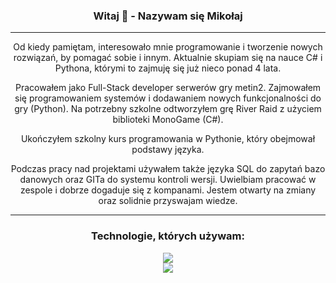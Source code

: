 

<h3 align="center">Witaj 👋 - Nazywam się Mikołaj</h3>

<hr/>

<p align="center">Od kiedy pamiętam, interesowało mnie programowanie i tworzenie nowych rozwiązań, by pomagać sobie i innym. Aktualnie skupiam się na nauce C# i Pythona, którymi to zajmuję się już nieco ponad 4 lata.</p>

<p align="center">Pracowałem jako Full-Stack developer serwerów gry metin2. Zajmowałem się programowaniem systemów i dodawaniem nowych funkcjonalności do gry (Python). Na potrzebny szkolne odtworzyłem grę River Raid z użyciem biblioteki MonoGame (C#).</p>

<p align="center">Ukończyłem szkolny kurs programowania w Pythonie, który obejmował podstawy języka.</p>

<p align="center">Podczas pracy nad projektami używałem także języka SQL do zapytań bazo danowych oraz GITa do systemu kontroli wersji. Uwielbiam pracować w zespole i dobrze dogaduje się z kompanami. Jestem otwarty na zmiany oraz solidnie przyswajam wiedze.</p>

<hr/>

<h3 align="center">Technologie, których używam:</h3>

<div align="center">
  <a href="https://skillicons.dev">
    <img src="https://skillicons.dev/icons?i=cs,dotnet,unity,vscode,visualstudio" />
  </a>
  <br/>
  <a href="https://skillicons.dev">
    <img src="https://skillicons.dev/icons?i=git,github,docker,py,mysql,arduino,postman,linux" />
  </a>
  <br/>
</div>
